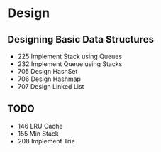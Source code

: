 # Design


## Designing Basic Data Structures
* 225 Implement Stack using Queues
* 232 Implement Queue using Stacks
* 705 Design HashSet
* 706 Design Hashmap
* 707 Design Linked List

## TODO
* 146 LRU Cache
* 155 Min Stack
* 208 Implement Trie
